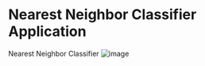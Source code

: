 # Nearest Neighbor Classifier Application
Nearest Neighbor Classifier
![image](https://github.com/KSK1440/Nearest-Neighbor-Classifier/assets/157995851/60d49c62-6bfe-43bf-973d-32d179c29212)


